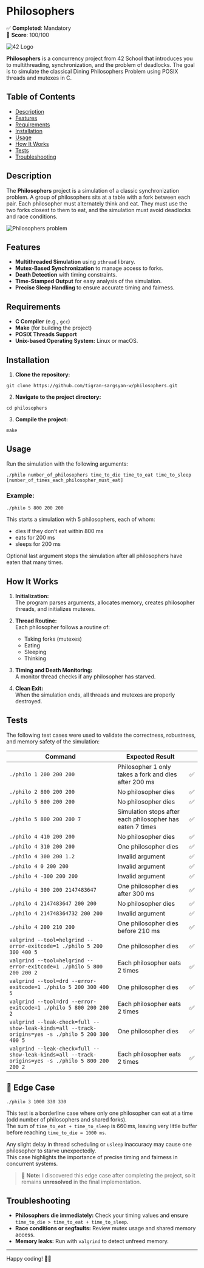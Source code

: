 # Philosophers

✅ **Completed**: Mandatory  
🏅 **Score**: 100/100

![42 Logo](https://encrypted-tbn0.gstatic.com/images?q=tbn:ANd9GcTXfAZMOWHDQ3DKE63A9jWhIqQaKcKqUIXvzg&s)

**Philosophers** is a concurrency project from 42 School that introduces you to multithreading, synchronization, and the problem of deadlocks. The goal is to simulate the classical Dining Philosophers Problem using POSIX threads and mutexes in C.

## Table of Contents

- [Description](#description)
- [Features](#features)
- [Requirements](#requirements)
- [Installation](#installation)
- [Usage](#usage)
- [How It Works](#how-it-works)
- [Tests](#tests)
- [Troubleshooting](#troubleshooting)

## Description

The **Philosophers** project is a simulation of a classic synchronization problem. A group of philosophers sits at a table with a fork between each pair. Each philosopher must alternately think and eat. They must use the two forks closest to them to eat, and the simulation must avoid deadlocks and race conditions.

![Philosophers problem](https://i.ibb.co/LdtpKfG5/image.png)

## Features

- **Multithreaded Simulation** using `pthread` library.
- **Mutex-Based Synchronization** to manage access to forks.
- **Death Detection** with timing constraints.
- **Time-Stamped Output** for easy analysis of the simulation.
- **Precise Sleep Handling** to ensure accurate timing and fairness.

## Requirements

- **C Compiler** (e.g., `gcc`)
- **Make** (for building the project)
- **POSIX Threads Support**
- **Unix-based Operating System:** Linux or macOS.

## Installation

1. **Clone the repository:**
```
git clone https://github.com/tigran-sargsyan-w/philosophers.git
```

2. **Navigate to the project directory:**
```
cd philosophers
```

3. **Compile the project:**
```
make
```

## Usage

Run the simulation with the following arguments:
```
./philo number_of_philosophers time_to_die time_to_eat time_to_sleep [number_of_times_each_philosopher_must_eat]
```

### Example:
```
./philo 5 800 200 200
```

This starts a simulation with 5 philosophers, each of whom:
- dies if they don’t eat within 800 ms
- eats for 200 ms
- sleeps for 200 ms

Optional last argument stops the simulation after all philosophers have eaten that many times.

## How It Works

1. **Initialization:**  
   The program parses arguments, allocates memory, creates philosopher threads, and initializes mutexes.

2. **Thread Routine:**  
   Each philosopher follows a routine of:
   - Taking forks (mutexes)
   - Eating
   - Sleeping
   - Thinking

3. **Timing and Death Monitoring:**  
   A monitor thread checks if any philosopher has starved.

4. **Clean Exit:**  
   When the simulation ends, all threads and mutexes are properly destroyed.


## Tests

The following test cases were used to validate the correctness, robustness, and memory safety of the simulation:

| Command                                                                 | Expected Result                                                       |   |
|-------------------------------------------------------------------------|------------------------------------------------------------------------|:-:|
| `./philo 1 200 200 200`                                                | Philosopher 1 only takes a fork and dies after 200 ms                 | ✅ |
| `./philo 2 800 200 200`                                                | No philosopher dies                                                   | ✅ |
| `./philo 5 800 200 200`                                                | No philosopher dies                                                   | ✅ |
| `./philo 5 800 200 200 7`                                              | Simulation stops after each philosopher has eaten 7 times             | ✅ |
| `./philo 4 410 200 200`                                                | No philosopher dies                                                   | ✅ |
| `./philo 4 310 200 200`                                                | One philosopher dies                                                  | ✅ |
| `./philo 4 300 200 1.2`                                                | Invalid argument                                                      | ✅ |
| `./philo 4 0 200 200`                                                  | Invalid argument                                                      | ✅ |
| `./philo 4 -300 200 200`                                               | Invalid argument                                                      | ✅ |
| `./philo 4 300 200 2147483647`                                         | One philosopher dies after 300 ms                                     | ✅ |
| `./philo 4 2147483647 200 200`                                         | No philosopher dies                                                   | ✅ |
| `./philo 4 214748364732 200 200`                                       | Invalid argument                                                      | ✅ |
| `./philo 4 200 210 200`                                                | One philosopher dies before 210 ms                                    | ✅ |
| `valgrind --tool=helgrind --error-exitcode=1 ./philo 5 200 300 400 5` | One philosopher dies                                                  | ✅ |
| `valgrind --tool=helgrind --error-exitcode=1 ./philo 5 800 200 200 2` | Each philosopher eats 2 times                                         | ✅ |
| `valgrind --tool=drd --error-exitcode=1 ./philo 5 200 300 400 5`      | One philosopher dies                                                  | ✅ |
| `valgrind --tool=drd --error-exitcode=1 ./philo 5 800 200 200 2`      | Each philosopher eats 2 times                                         | ✅ |
| `valgrind --leak-check=full --show-leak-kinds=all --track-origins=yes -s ./philo 5 200 300 400 5` | One philosopher dies                                   | ✅ |
| `valgrind --leak-check=full --show-leak-kinds=all --track-origins=yes -s ./philo 5 800 200 200 2` | Each philosopher eats 2 times                          | ✅ |


## 🧪 Edge Case

```
./philo 3 1000 330 330
```

This test is a borderline case where only one philosopher can eat at a time (odd number of philosophers and shared forks).  
The sum of `time_to_eat + time_to_sleep` is 660 ms, leaving very little buffer before reaching `time_to_die = 1000 ms`.

Any slight delay in thread scheduling or `usleep` inaccuracy may cause one philosopher to starve unexpectedly.  
This case highlights the importance of precise timing and fairness in concurrent systems.

> 📌 **Note:** I discovered this edge case after completing the project, so it remains **unresolved** in the final implementation.


## Troubleshooting

- **Philosophers die immediately:** Check your timing values and ensure `time_to_die > time_to_eat + time_to_sleep`.
- **Race conditions or segfaults:** Review mutex usage and shared memory access.
- **Memory leaks:** Run with `valgrind` to detect unfreed memory.

---

Happy coding! 🧠🍴
